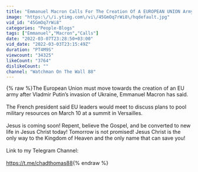 ```yaml
---
title: "Emmanuel Macron Calls For The Creation Of A EUROPEAN UNION Army!!!"
image: "https:\/\/i.ytimg.com\/vi\/45GmOq7rWi8\/hqdefault.jpg"
vid_id: "45GmOq7rWi8"
categories: "People-Blogs"
tags: ["Emmanuel","Macron","Calls"]
date: "2022-03-07T23:28:50+03:00"
vid_date: "2022-03-03T23:15:49Z"
duration: "PT4M9S"
viewcount: "34325"
likeCount: "3764"
dislikeCount: ""
channel: "Watchman On The Wall 88"
---
```

{% raw %}The European Union must move towards the creation of an EU army after Vladmir Putin’s invasion of Ukraine, Emmanuel Macron has said. <br /><br />The French president said EU leaders would meet to discuss plans to pool military resources on March 10 at a summit in Versailles.<br /><br />Jesus is coming soon! Repent, believe the Gospel, and be converted to new life in Jesus Christ today! Tomorrow is not promised! Jesus Christ is the only way to the Kingdom of Heaven and the only name that can save you!<br /><br />Link to my Telegram Channel:<br /><br /><a rel="nofollow" target="blank" href="https://t.me/chadthomas88">https://t.me/chadthomas88</a>{% endraw %}
